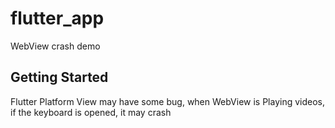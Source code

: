 # flutter_app

WebView crash demo

## Getting Started

Flutter Platform View may have some bug, when WebView is Playing videos, if the keyboard is opened, it may crash
